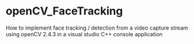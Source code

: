 openCV_FaceTracking
===================

How to implement face tracking / detection from a video capture stream using openCV 2.4.3 in a visual studio C++ console application
